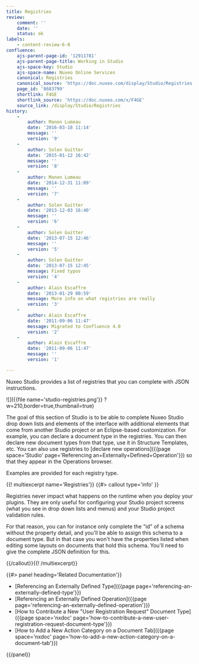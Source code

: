 ```yaml
---
title: Registries
review:
    comment: ''
    date: ''
    status: ok
labels:
    - content-review-6-0
confluence:
    ajs-parent-page-id: '12911781'
    ajs-parent-page-title: Working in Studio
    ajs-space-key: Studio
    ajs-space-name: Nuxeo Online Services
    canonical: Registries
    canonical_source: 'https://doc.nuxeo.com/display/Studio/Registries'
    page_id: '8683799'
    shortlink: F4GE
    shortlink_source: 'https://doc.nuxeo.com/x/F4GE'
    source_link: /display/Studio/Registries
history:
    - 
        author: Manon Lumeau
        date: '2016-03-18 11:14'
        message: ''
        version: '9'
    - 
        author: Solen Guitter
        date: '2015-01-12 16:42'
        message: ''
        version: '8'
    - 
        author: Manon Lumeau
        date: '2014-12-31 11:09'
        message: ''
        version: '7'
    - 
        author: Solen Guitter
        date: '2013-12-03 16:40'
        message: ''
        version: '6'
    - 
        author: Solen Guitter
        date: '2013-07-15 12:46'
        message: ''
        version: '5'
    - 
        author: Solen Guitter
        date: '2013-07-15 12:45'
        message: Fixed typos
        version: '4'
    - 
        author: Alain Escaffre
        date: '2013-01-29 00:59'
        message: More info on what registries are really
        version: '3'
    - 
        author: Alain Escaffre
        date: '2011-09-06 11:47'
        message: Migrated to Confluence 4.0
        version: '2'
    - 
        author: Alain Escaffre
        date: '2011-09-06 11:47'
        message: ''
        version: '1'

---
```

Nuxeo Studio provides a list of registries that you can complete with JSON instructions.

![]({{file name='studio-registries.png'}} ?w=210,border=true,thumbnail=true)

The goal of this section of Studio is to be able to complete Nuxeo Studio drop down lists and elements of the interface with additional elements that come from another Studio project or an Eclipse-based customization. For example, you can declare a document type in the registries. You can then declare new document types from that type, use it in Structure Templates, etc. You can also use registries to [declare new operations]({{page space='Studio' page='Referencing an+Externally+Defined+Operation'}}) so that they appear in the Operations browser.

Examples are provided for each registry type.

{{! multiexcerpt name='Registries'}} {{#> callout type='info' }}

Registries never impact what happens on the runtime when you deploy your plugins. They are only useful for configuring your Studio project screens (what you see in drop down lists and menus) and your Studio project validation rules.

For that reason, you can for instance only complete the "id" of a schema without the property detail, and you'll be able to assign this schema to a document type. But in that case you won't have the properties listed when editing some layouts on documents that hold this schema. You'll need to give the complete JSON definition for this.

{{/callout}}{{! /multiexcerpt}}<div class="row" data-equalizer data-equalize-on="medium"><div class="column medium-6">{{#> panel heading='Related Documentation'}}

*   [Referencing an Externally Defined Type]({{page page='referencing-an-externally-defined-type'}})
*   [Referencing an Externally Defined Operation]({{page page='referencing-an-externally-defined-operation'}})
*   [How to Contribute a New "User Registration Request" Document Type]({{page space='nxdoc' page='how-to-contribute-a-new-user-registration-request-document-type'}})
*   [How to Add a New Action Category on a Document Tab]({{page space='nxdoc' page='how-to-add-a-new-action-category-on-a-document-tab'}})

{{/panel}}</div><div class="column medium-6">

&nbsp;

</div></div>